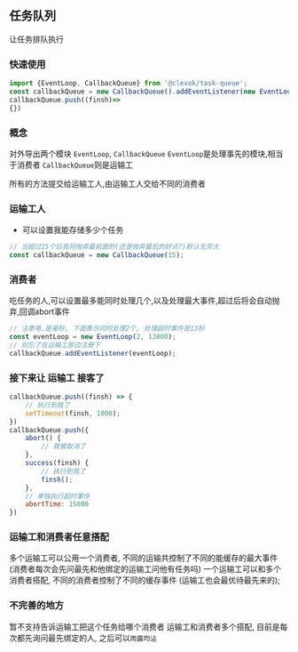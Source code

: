 ## 任务队列
让任务排队执行


### 快速使用
```js
import {EventLoop, CallbackQueue} from '@clevok/task-queue';
const callbackQueue = new CallbackQueue().addEventListener(new EventLoop(999, 15000));
callbackQueue.push((finsh)=> 
{})
```


### 概念
对外导出两个模块 `EventLoop`, `CallbackQueue`
`EventLoop`是处理事先的模块,相当于消费者
`CallbackQueue`则是运输工

所有的方法提交给运输工人,由运输工人交给不同的消费者


### 运输工人

- 可以设置我能存储多少个任务

```js
// 当超过15个后我将抛弃最前面的(还是抛弃最后的好点?)默认无穷大
const callbackQueue = new CallbackQueue(15);
```

### 消费者
吃任务的人,可以设置最多能同时处理几个,以及处理最大事件,超过后将会自动抛弃,回调abort事件
```js
// 注意咯,是毫秒, 下面表示同时处理2个, 处理超时事件是13秒
const eventLoop = new EventLoop(2, 13000);
// 别忘了在运输工那边注册下
callbackQueue.addEventListener(eventLoop);

```

### 接下来让 运输工 接客了
```js
callbackQueue.push((finsh) => {
    // 执行到我了
    setTimeout(finsh, 1000);
})
callbackQueue.push({
    abort() {
        // 我被取消了
    },
    success(finsh) {
        // 执行到我了
        finsh();
    },
    // 单独执行超时事件
    abortTime: 15000
})

```

### 运输工和消费者任意搭配
多个运输工可以公用一个消费者, 不同的运输共控制了不同的能缓存的最大事件 (消费者每次会先问最先和他绑定的运输工问他有任务吗)
一个运输工可以和多个消费者搭配, 不同的消费者控制了不同的缓存事件 (运输工也会最优待最先来的);

### 不完善的地方
暂不支持告诉运输工把这个任务给哪个消费者
运输工和消费者多个搭配, 目前是每次都先询问最先绑定的人, 之后可以`雨露均沾`

